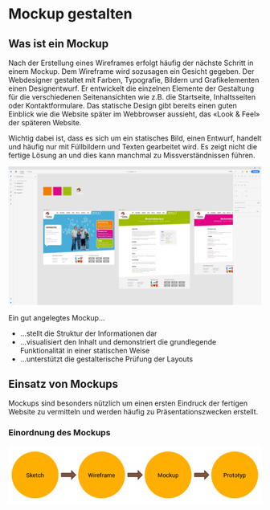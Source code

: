 # Mockup gestalten

## Was ist ein Mockup
Nach der Erstellung eines Wireframes erfolgt häufig der nächste Schritt in einem Mockup. Dem Wireframe wird sozusagen ein Gesicht gegeben. Der Webdesigner gestaltet mit Farben, Typografie, Bildern und Grafikelementen einen Designentwurf. Er entwickelt die einzelnen Elemente der Gestaltung für die verschiedenen Seitenansichten wie z.B. die Startseite, Inhaltsseiten oder Kontaktformulare. Das statische Design gibt bereits einen guten Einblick wie die Website später im Webbrowser aussieht, das «Look & Feel» der späteren Website.

Wichtig dabei ist, dass es sich um ein statisches Bild, einen Entwurf, handelt und häufig nur mit Füllbildern und Texten gearbeitet wird. Es zeigt nicht die fertige Lösung an und dies kann manchmal zu Missverständnissen führen.

![Mockup](res/mockup.jpg)

Ein gut angelegtes Mockup...
* ...stellt die Struktur der Informationen dar
* ...visualisiert den Inhalt und demonstriert die grundlegende Funktionalität in einer statischen Weise
* ...unterstützt die gestalterische Prüfung der Layouts

## Einsatz von Mockups
Mockups sind besonders nützlich um einen ersten Eindruck der fertigen Website zu vermitteln und werden häufig zu Präsentationszwecken erstellt.

### Einordnung des Mockups
![Unterschied Wireframe und Mockup](res/unterschied-wireframe-mockup.png)
